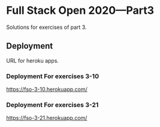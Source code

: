 # Full Stack Open 2020—Part3

Solutions for exercises of part 3.



## Deployment

URL for heroku apps.

### Deployment For exercises 3-10

https://fso-3-10.herokuapp.com/

### Deployment For exercises 3-21

https://fso-3-21.herokuapp.com/

